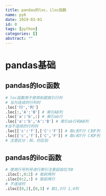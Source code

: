 ```yaml
---
title: pandas的loc，iloc函数
name: py6
date: 2019-03-01
id: 0
tags: [python]
categories: []
abstract: ""
---
```



# pandas基础<!--more-->

## pandas的loc函数

```python
# loc函数用于使用标题索引行列
# 当为连续的行列时
.loc['行','列']
.loc[:,'A':'B'] # 索引AB列
.loc['a':'b',:] # 索引ab行
.loc['a':'b','A':'B'] # 索引ab行和AB列
#当不连续的行列时
.loc[['c':'f'],['C':'F']] # 取c到f行 C到F列
.loc[['c','f'],['C','F']] # 取c和f行 C和F列
# 注意区分：和，的区别
```

## pandas的iloc函数

```python
# 使用行号列号进行索引注意起始位为0
.iloc[:,0:2] # 取前两列
.iloc[0:2,:] # 取前两行
# 不连续时
.iloc[[0,2],[0,3] # 取1,3行 1,4列
```

